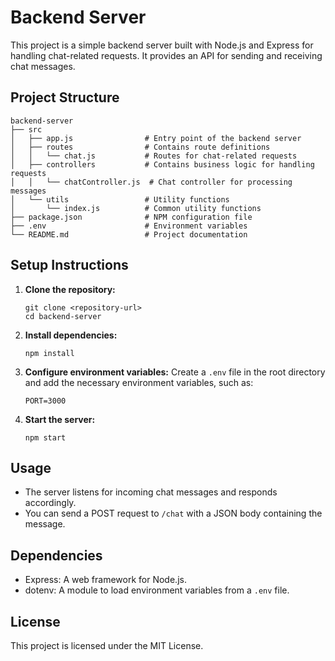 # Backend Server

This project is a simple backend server built with Node.js and Express for handling chat-related requests. It provides an API for sending and receiving chat messages.

## Project Structure

```
backend-server
├── src
│   ├── app.js                # Entry point of the backend server
│   ├── routes                # Contains route definitions
│   │   └── chat.js           # Routes for chat-related requests
│   ├── controllers           # Contains business logic for handling requests
│   │   └── chatController.js  # Chat controller for processing messages
│   └── utils                 # Utility functions
│       └── index.js          # Common utility functions
├── package.json              # NPM configuration file
├── .env                      # Environment variables
└── README.md                 # Project documentation
```

## Setup Instructions

1. **Clone the repository:**
   ```
   git clone <repository-url>
   cd backend-server
   ```

2. **Install dependencies:**
   ```
   npm install
   ```

3. **Configure environment variables:**
   Create a `.env` file in the root directory and add the necessary environment variables, such as:
   ```
   PORT=3000
   ```

4. **Start the server:**
   ```
   npm start
   ```

## Usage

- The server listens for incoming chat messages and responds accordingly.
- You can send a POST request to `/chat` with a JSON body containing the message.

## Dependencies

- Express: A web framework for Node.js.
- dotenv: A module to load environment variables from a `.env` file.

## License

This project is licensed under the MIT License.